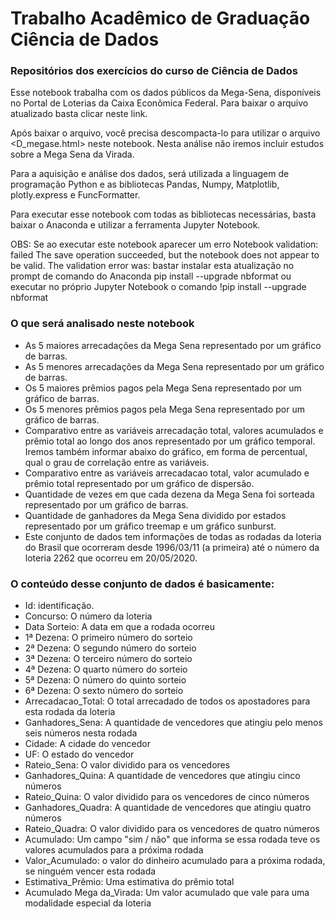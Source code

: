 # Trabalho Acadêmico de Graduação Ciência de Dados

### Repositórios dos exercícios do curso de Ciência de Dados

Esse notebook trabalha com os dados públicos da Mega-Sena, disponíveis no Portal de Loterias da Caixa Econômica Federal. Para baixar o arquivo atualizado basta clicar neste link.

Após baixar o arquivo, você precisa descompacta-lo para utilizar o arquivo <D_megase.html> neste notebook. Nesta análise não iremos incluir estudos sobre a Mega Sena da Virada.

Para a aquisição e análise dos dados, será utilizada a linguagem de programação Python e as bibliotecas Pandas, Numpy, Matplotlib, plotly.express e FuncFormatter.

Para executar esse notebook com todas as bibliotecas necessárias, basta baixar o Anaconda e utilizar a ferramenta Jupyter Notebook.

OBS: Se ao executar este notebook aparecer um erro Notebook validation: failed The save operation succeeded, but the notebook does not appear to be valid. The validation error was: bastar instalar esta atualização no prompt de comando do Anaconda pip install --upgrade nbformat ou executar no próprio Jupyter Notebook o comando !pip install --upgrade nbformat

### O que será analisado neste notebook

- As 5 maiores arrecadações da Mega Sena representado por um gráfico de barras.
- As 5 menores arrecadações da Mega Sena representado por um gráfico de barras.
- Os 5 maiores prêmios pagos pela Mega Sena representado por um gráfico de barras.
- Os 5 menores prêmios pagos pela Mega Sena representado por um gráfico de barras.
- Comparativo entre as variáveis arrecadação total, valores acumulados e prêmio total ao longo dos anos representado por um gráfico temporal. Iremos também informar abaixo do gráfico, em forma de percentual, qual o grau de correlação entre as variáveis.
- Comparativo entre as variáveis arrecadacao total, valor acumulado e prêmio total representado por um gráfico de dispersão.
- Quantidade de vezes em que cada dezena da Mega Sena foi sorteada representado por um gráfico de barras.
- Quantidade de ganhadores da Mega Sena dividido por estados representado por um gráfico treemap e um gráfico sunburst.
- Este conjunto de dados tem informações de todas as rodadas da loteria do Brasil que ocorreram desde 1996/03/11 (a primeira) até o número da loteria 2262 que ocorreu em 20/05/2020.

### O conteúdo desse conjunto de dados é basicamente:

- Id: identificação.
- Concurso: O número da loteria
- Data Sorteio: A data em que a rodada ocorreu
- 1ª Dezena: O primeiro número do sorteio
- 2ª Dezena: O segundo número do sorteio
- 3ª Dezena: O terceiro número do sorteio
- 4ª Dezena: O quarto número do sorteio
- 5ª Dezena: O número do quinto sorteio
- 6ª Dezena: O sexto número do sorteio
- Arrecadacao_Total: O total arrecadado de todos os apostadores para esta rodada da loteria
- Ganhadores_Sena: A quantidade de vencedores que atingiu pelo menos seis números nesta rodada
- Cidade: A cidade do vencedor
- UF: O estado do vencedor
- Rateio_Sena: O valor dividido para os vencedores
- Ganhadores_Quina: A quantidade de vencedores que atingiu cinco números
- Rateio_Quina: O valor dividido para os vencedores de cinco números
- Ganhadores_Quadra: A quantidade de vencedores que atingiu quatro números
- Rateio_Quadra: O valor dividido para os vencedores de quatro números
- Acumulado: Um campo "sim / não" que informa se essa rodada teve os valores acumulados para a próxima rodada
- Valor_Acumulado: o valor do dinheiro acumulado para a próxima rodada, se ninguém vencer esta rodada
- Estimativa_Prêmio: Uma estimativa do prêmio total
- Acumulado Mega da_Virada: Um valor acumulado que vale para uma modalidade especial da loteria
